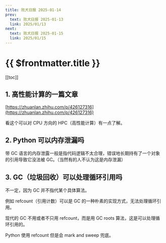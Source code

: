 ```yaml
---
title: 败犬日报 2025-01-14
prev:
  text: 败犬日报 2025-01-13
  link: 2025/01/13
next:
  text: 败犬日报 2025-01-15
  link: 2025/01/15
---
```


# {{ $frontmatter.title }}

[[toc]]

## 1. 高性能计算的一篇文章

[https://zhuanlan.zhihu.com/p/426127316](https://zhuanlan.zhihu.com/p/426127316)

看这个可以对 CPU 方向的 HPC（高性能计算）有一点了解。

## 2. Python 可以内存泄漏吗

带 GC 语言的内存泄露一般是指代码逻辑不太合理，错误地长期持有了一个对象的引用导致它没法被 GC。（当然有的人不认为这是内存泄漏）

## 3. GC（垃圾回收）可以处理循环引用吗

不一定，因为 GC 并不指代某个具体算法。

例如 refcount（引用计数）可以是 GC 的一种朴素的实现方式，无法处理循环引用。

现代的 GC 不用或者不只用 refcount，而是用 GC roots 算法，这是可以处理循环引用的。

Python 使用 refcount 但是会 mark and sweep 兜底。
